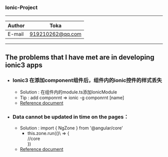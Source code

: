 ### Ionic-Project

****
	
|Author|Toka|
|---|---
|E-mail|919210262@qq.com

****
	
## The problems that I have met are in developing ionic3 apps<br>

* ### Ionic3 在添加component组件后，组件内的ionic控件的样式丢失<br>	
	* Solution : 在组件内的module.ts添加IonicModule <br>
	* Tip : add componrnt => ionic -g componrnt \[name\] <br>
	* [Reference document](https://www.jianshu.com/p/048f8a6c8952)<br>
* ### Data cannot be updated in time on the pages：
	* Solution : import \{ NgZone \} from '@angular\/core' <br>
		* this.zone.run\(\(\)\ =\> \{ <br>
			  //core   <br>
		  }) <br>
	* [Reference document](http://www.jason-z.com/post/30)<br>